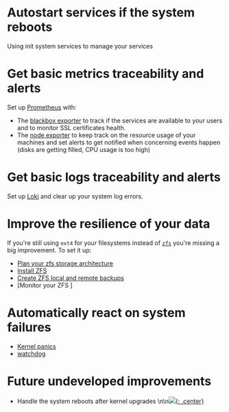 # Autostart services if the system reboots
Using init system services to manage your services
# Get basic metrics traceability and alerts 
Set up [Prometheus](prometheus.md) with:

- The [blackbox exporter](blackbox_exporter.md) to track if the services are available to your users and to monitor SSL certificates health.
- The [node exporter](node_exporter.md) to keep track on the resource usage of your machines and set alerts to get notified when concerning events happen (disks are getting filled, CPU usage is too high)

# Get basic logs traceability and alerts 

Set up [Loki](loki.md) and clear up your system log errors.

# Improve the resilience of your data
If you're still using `ext4` for your filesystems instead of [`zfs`](zfs.md) you're missing a big improvement. To set it up:

- [Plan your zfs storage architecture](zfs_storage_planning.md)
- [Install ZFS](zfs.md)
- [Create ZFS local and remote backups](sanoid.md)
- [Monitor your ZFS ]

# Automatically react on system failures
- [Kernel panics](https://www.supertechcrew.com/kernel-panics-and-lockups/)
- [watchdog](watchdog.md)

# Future undeveloped improvements
- Handle the system reboots after kernel upgrades
\n\n[![](not-by-ai.svg){: .center}](https://notbyai.fyi)
